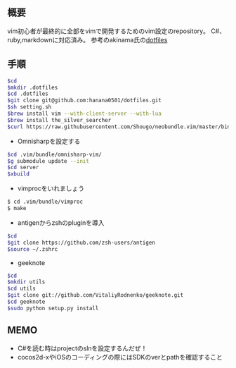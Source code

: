 ## 概要
vim初心者が最終的に全部をvimで開発するためのvim設定のrepository。
C#、ruby,markdownに対応済み。
参考のakinama氏の[dotfiles](https://github.com/akinama/dotfiles)

## 手順

```sh
$cd
$mkdir .dotfiles
$cd .dotfiles
$git clone git@github.com:hanana0501/dotfiles.git
$sh setting.sh
$brew install vim --with-client-server --with-lua
$brew install the_silver_searcher
$curl https://raw.githubusercontent.com/Shougo/neobundle.vim/master/bin/install.sh | sh
```

- Omnisharpを設定する

```sh
$cd .vim/bundle/omnisharp-vim/
$g submodule update --init
$cd server
$xbuild
```

- vimprocをいれましょう

```sh
$ cd .vim/bundle/vimproc
$ make
```

- antigenからzshのpluginを導入

```sh
$cd
$git clone https://github.com/zsh-users/antigen
$source ~/.zshrc
```

- geeknote

```sh
$cd
$mkdir utils
$cd utils
$git clone git://github.com/VitaliyRodnenko/geeknote.git
$cd geeknote
$sudo python setup.py install

```

## MEMO

- C#を読む時はprojectのslnを設定するんだぜ！
- cocos2d-xやiOSのコーディングの際にはSDKのverとpathを確認すること

